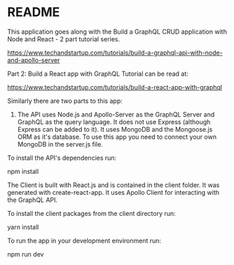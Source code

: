 # README

This application goes along with the Build a GraphQL CRUD application with Node and React - 2 part tutorial series. 

https://www.techandstartup.com/tutorials/build-a-graphql-api-with-node-and-apollo-server

Part 2: Build a React app with GraphQL Tutorial can be read at:

https://www.techandstartup.com/tutorials/build-a-react-app-with-graphql

Similarly there are two parts to this app:

1) The API uses Node.js and Apollo-Server as the GraphQL Server and GraphQL as the query language. It does not use Express (although Express can be added to it). It uses MongoDB and the Mongoose.js ORM as it's database. To use this app you need to connect your own MongoDB in the server.js file.

To install the API's dependencies run:

npm install

The Client is built with React.js and is contained in the client folder. It was generated with create-react-app. It uses Apollo Client for interacting with the GraphQL API. 

To install the client packages from the client directory run: 

yarn install

To run the app in your development environment run:

npm run dev
